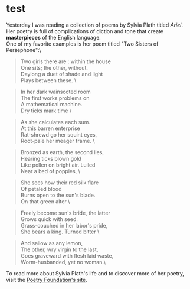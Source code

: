 # test
Yesterday I was reading a collection of poems by Sylvia Plath titled _Ariel_. Her poetry is full of complications of diction and tone that create **masterpieces** of the English language.\
One of my favorite examples is her poem titled "Two Sisters of Persephone":\\
>Two girls there are : within the house\
>One sits; the other, without.\
>Daylong a duet of shade and light\
>Plays between these. \

>In her dark wainscoted room\
>The first works problems on\
>A mathematical machine.\
>Dry ticks mark time \

>As she calculates each sum.\
>At this barren enterprise\
>Rat-shrewd go her squint eyes,\
>Root-pale her meager frame. \

>Bronzed as earth, the second lies,\
>Hearing ticks blown gold\
>Like pollen on bright air. Lulled\
>Near a bed of poppies, \

>She sees how their red silk flare\
>Of petaled blood\
>Burns open to the sun's blade.\
>On that green alter \

>Freely become sun's bride, the latter\
>Grows quick with seed.\
>Grass-couched in her labor's pride,\
>She bears a king. Turned bitter \

>And sallow as any lemon,\
>The other, wry virgin to the last,\
>Goes graveward with flesh laid waste,\
>Worm-husbanded, yet no woman.\

To read more about Sylvia Plath's life and to discover more of her poetry, visit the [Poetry Foundation's site](https://www.poetryfoundation.org/poets/sylvia-plath). 
